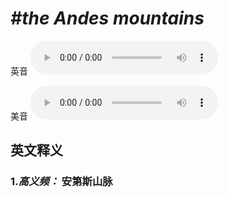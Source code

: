 # ***\#the Andes mountains*** 
英音
<audio src="./media/the Andes mountains-B.aac" controls="controls"></audio>

美音
<audio src="./media/the Andes mountains.aac" controls="controls"></audio>



  

英文释义
---
### 1.*高义频：* **安第斯山脉**  


